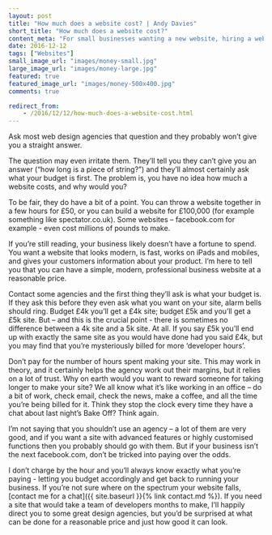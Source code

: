 ```yaml
---
layout: post
title: "How much does a website cost? | Andy Davies"
short_title: "How much does a website cost?"
content_meta: "For small businesses wanting a new website, hiring a web developer can be a confusing process. Andy Davies explains why you need not pay over the odds."
date: 2016-12-12
tags: ["Websites"]
small_image_url: "images/money-small.jpg"
large_image_url: "images/money-large.jpg"
featured: true
featured_image_url: "images/money-500x400.jpg"
comments: true

redirect_from:
    - /2016/12/12/how-much-does-a-website-cost.html
---
```



Ask most web design agencies that question and they probably won’t give you a straight answer. 

The question may even irritate them. They’ll tell you they can’t give you an answer (“how long is a piece of string?”) and they’ll almost certainly ask what your budget is first. The problem is, you have no idea how much a website costs, and why would you?

To be fair, they do have a bit of a point. You can throw a website together in a few hours for £50, or you can build a website for £100,000 (for example something like spectator.co.uk). Some websites – facebook.com for example - even cost millions of pounds to make. 

If you’re still reading, your business likely doesn’t have a fortune to spend. You want a website that looks modern, is fast, works on iPads and mobiles, and gives your customers information about your product. I’m here to tell you that you can have a simple, modern, professional business website at a reasonable price. 

Contact some agencies and the first thing they’ll ask is what your budget is. If they ask this before they even ask what you want on your site, alarm bells should ring. Budget £4k you’ll get a £4k site; budget £5k and you’ll get a £5k site. But – and this is the crucial point - there is sometimes no difference between a 4k site and a 5k site. At all. If you say £5k you’ll end up with exactly the same site as you would have done had you said £4k, but you may find that you’re mysteriously billed for more ‘developer hours’.

Don’t pay for the number of hours spent making your site. This may work in theory, and it certainly helps the agency work out their margins, but it relies on a lot of trust. Why on earth would you want to reward someone for taking longer to make your site? We all know what it’s like working in an office – do a bit of work, check email, check the news, make a coffee, and all the time you’re being billed for it. Think they stop the clock every time they have a chat about last night’s Bake Off? Think again.

I’m not saying that you shouldn’t use an agency – a lot of them are very good, and if you want a site with advanced features or highly customised functions then you probably should go with them. But if your business isn’t the next facebook.com, don’t be tricked into paying over the odds.

I don’t charge by the hour and you’ll always know exactly what you’re paying - letting you budget accordingly and get back to running your business. If you’re not sure where on the spectrum your website falls, [contact me for a chat]({{ site.baseurl }}{% link contact.md %}). If you need a site that would take a team of developers months to make, I’ll happily direct you to some great design agencies, but you’d be surprised at what can be done for a reasonable price and just how good it can look.